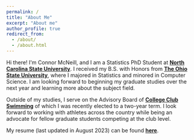 ```yaml
---
permalink: /
title: "About Me"
excerpt: "About me"
author_profile: true
redirect_from: 
  - /about/
  - /about.html
---
```


Hi there! I'm Connor McNeill, and I am a Statistics PhD Student at **[North Carolina State University](http://statistics.sciences.ncsu.edu)**. I received my B.S. with Honors from **[The Ohio State University](http://stat.osu.edu)**, where I majored in Statistics and minored in Computer Science. I am looking forward to beginning my graduate studies over the next year and learning more about the subject field.

Outside of my studies, I serve on the Advisory Board of **[College Club Swimming](http://collegeclubswimming.com)** of which I was recently elected to a two-year term. I look forward to working with athletes across the country while being an advocate for fellow graduate students competing at the club level.

My resume (last updated in August 2023) can be found **[here](connor-mcneill.github.io/files/ctm_resume_823.pdf)**.
